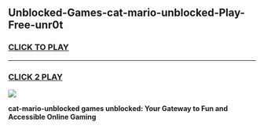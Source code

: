 
## Unblocked-Games-cat-mario-unblocked-Play-Free-unr0t
<h3>
<a href="https://premium76.site?title=cat-mario-unblocked&ref=21A">CLICK TO PLAY</a></h3>
<hr>

<h3>
<a href="https://premium76.site?title=cat-mario-unblocked&ref=21A">CLICK 2 PLAY</a>
  
</h3>

<a href="https://premium76.site?title=cat-mario-unblocked&ref=21A"><img src="https://clearcache.store/games.png"></a>


**cat-mario-unblocked games unblocked: Your Gateway to Fun and Accessible Online Gaming**
